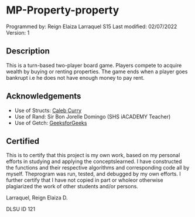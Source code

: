 # MP-Property-property
Programmed by: Reign Elaiza Larraquel S15
Last modified: 02/07/2022
Version: 1


## Description
This is a turn-based two-player board game. Players compete to acquire wealth by buying or renting properties. The game ends when a player goes bankrupt i.e he does not have enough money to pay rent.

## Acknowledgements
- Use of Structs: [Caleb Curry](https://www.youtube.com/watch?v=7zXqMD6Fj_E)
- Use of Rand: Sir Bon Jorelle Domingo (SHS iACADEMY Teacher)
- Use of Getch: [GeeksforGeeks](https://www.geeksforgeeks.org/getch-function-in-c-with-examples/)

## Certified
This is to certify that this project is my own work, based on my personal efforts in studying and applying the conceptslearned. I have constructed the functions and their respective algorithms and corresponding code all by myself. Theprogram was run, tested, and debugged by my own efforts. I further certify that I have not copied in part or wholeor otherwise plagiarized the work of other students and/or persons.

Larraquel, Reign Elaiza D.

DLSU ID 121
